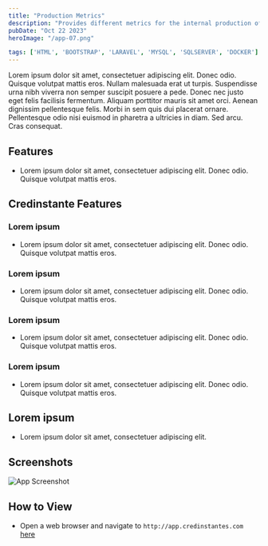 ```yaml
---
title: "Production Metrics"
description: "Provides different metrics for the internal production of the company, from production orders to costs."
pubDate: "Oct 22 2023"
heroImage: "/app-07.png"

tags: ['HTML', 'BOOTSTRAP', 'LARAVEL', 'MYSQL', 'SQLSERVER', 'DOCKER']
---
```


Lorem ipsum dolor sit amet, consectetuer adipiscing elit. Donec odio. Quisque volutpat mattis eros. Nullam malesuada erat ut turpis. Suspendisse urna nibh viverra non semper suscipit posuere a pede.
Donec nec justo eget felis facilisis fermentum. Aliquam porttitor mauris sit amet orci. Aenean dignissim pellentesque felis.
Morbi in sem quis dui placerat ornare. Pellentesque odio nisi euismod in pharetra a ultricies in diam. Sed arcu. Cras consequat.


## Features
- Lorem ipsum dolor sit amet, consectetuer adipiscing elit. Donec odio. Quisque volutpat mattis eros. 


## **Credinstante Features**

### **Lorem ipsum**
- Lorem ipsum dolor sit amet, consectetuer adipiscing elit. Donec odio. Quisque volutpat mattis eros. 

### **Lorem ipsum**
- Lorem ipsum dolor sit amet, consectetuer adipiscing elit. Donec odio. Quisque volutpat mattis eros. 


### **Lorem ipsum**
- Lorem ipsum dolor sit amet, consectetuer adipiscing elit. Donec odio. Quisque volutpat mattis eros. 

### **Lorem ipsum**
- Lorem ipsum dolor sit amet, consectetuer adipiscing elit. Donec odio. Quisque volutpat mattis eros. 

## Lorem ipsum
- Lorem ipsum dolor sit amet, consectetuer adipiscing elit.

## Screenshots

![App Screenshot](https://via.placeholder.com/468x300?text=App+Screenshot+Here)

## How to View
- Open a web browser and navigate to `http://app.credinstantes.com` [here](http://app.credinstantes.com)
